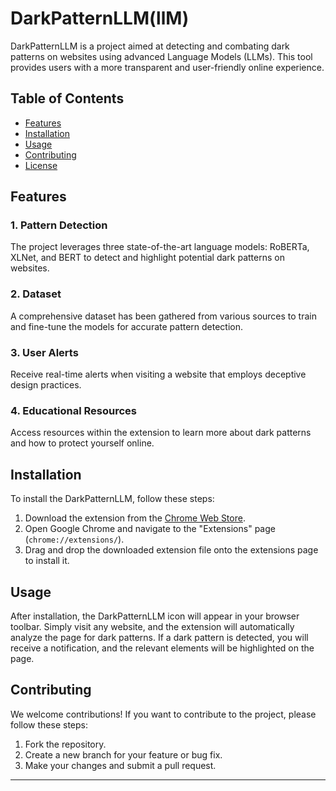 # DarkPatternLLM(llM)

DarkPatternLLM is a project aimed at detecting and combating dark patterns on websites using advanced Language Models (LLMs). This tool provides users with a more transparent and user-friendly online experience.

## Table of Contents
- [Features](#features)
- [Installation](#installation)
- [Usage](#usage)
- [Contributing](#contributing)
- [License](#license)

## Features

### 1. Pattern Detection
The project leverages three state-of-the-art language models: RoBERTa, XLNet, and BERT to detect and highlight potential dark patterns on websites.

### 2. Dataset
A comprehensive dataset has been gathered from various sources to train and fine-tune the models for accurate pattern detection.

### 3. User Alerts
Receive real-time alerts when visiting a website that employs deceptive design practices.

### 4. Educational Resources
Access resources within the extension to learn more about dark patterns and how to protect yourself online.

## Installation

To install the DarkPatternLLM, follow these steps:

1. Download the extension from the [Chrome Web Store](#).
2. Open Google Chrome and navigate to the "Extensions" page (`chrome://extensions/`).
3. Drag and drop the downloaded extension file onto the extensions page to install it.

## Usage

After installation, the DarkPatternLLM icon will appear in your browser toolbar. Simply visit any website, and the extension will automatically analyze the page for dark patterns. If a dark pattern is detected, you will receive a notification, and the relevant elements will be highlighted on the page.

## Contributing

We welcome contributions! If you want to contribute to the project, please follow these steps:

1. Fork the repository.
2. Create a new branch for your feature or bug fix.
3. Make your changes and submit a pull request.



---



